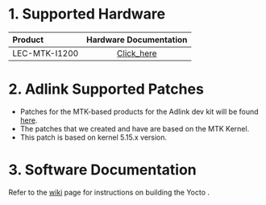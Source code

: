 
# 1. Supported Hardware

| Product    |                    Hardware Documentation                    |
| :--------- | :----------------------------------------------------------: |
| LEC-MTK-I1200 | [Click_here](https://www.adlinktech.com/Products/Computer_on_Modules/SMARC/LEC-MTK-I1200) |


# 2. Adlink Supported Patches

- Patches for the MTK-based products for the Adlink dev kit will be found [here](https://github.com/ADLINK/meta-adlink-mtk/tree/rity-kirkstone-v24.1/recipes-kernel/linux/linux-mtk).
- The patches that we created and have are based on the MTK Kernel.
- This patch is based on kernel 5.15.x version.

# 3. Software Documentation

Refer to the [wiki](https://github.com/ADLINK/meta-adlink-mtk/wiki/Building-Yocto-for-LEC%E2%80%90MTKI1200) page for instructions on building the Yocto .

